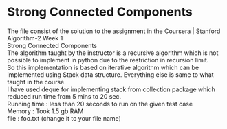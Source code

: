 # Strong Connected Components
The file consist of the solution to the assignment in the Coursera | Stanford Algorithm-2 Week 1  
Strong Connected Components  
The algorithm taught by the instructor is a recursive algorithm which is not possible to implement in python due to the restriction in recursion limit.  
So this implementation is based on iterative algorithm which can be implemented using Stack data structure. Everything else is same to what taught in the course.  
I have used deque for implementing stack from collection package which reduced run time from 5 mins to 20 sec.  
Running time : less than 20 seconds to run on the given test case  
Memory : Took 1.5 gb RAM  
file : foo.txt (change it to your file name)  
